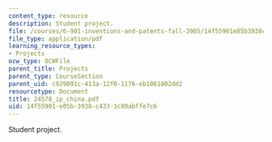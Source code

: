```yaml
---
content_type: resource
description: Student project.
file: /courses/6-901-inventions-and-patents-fall-2005/14f55901e05b3938c4331c89abffe7c6_24578_ip_china.pdf
file_type: application/pdf
learning_resource_types:
- Projects
ocw_type: OCWFile
parent_title: Projects
parent_type: CourseSection
parent_uid: c929091c-413a-12f0-1176-eb1861802dd2
resourcetype: Document
title: 24578_ip_china.pdf
uid: 14f55901-e05b-3938-c433-1c89abffe7c6
---
```

Student project.

